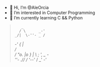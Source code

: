 - 👋 Hi, I’m @AleOrcia
- 👀 I’m interested in Computer Programming
- 🌱 I’m currently learning C && Python

>        _
>       / \      _-'
>     _/|  \-''- _ /
>_-' { |          \
>    /             \
>    /       "o.  |o }
>    |            \ ;
>                  ',
>       \_         _-\
>         ''-_    \.//
>           / '-_-'
>          /
>        _'
>      -'
>      
